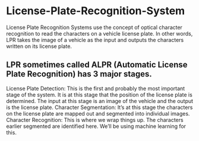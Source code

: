 # License-Plate-Recognition-System
License Plate Recognition Systems use the concept of optical character recognition to read the characters on a vehicle license plate. In other words, LPR takes the image of a vehicle as the input and outputs the characters written on its license plate.<br>
<h2>LPR sometimes called ALPR (Automatic License Plate Recognition) has 3 major stages.</h2>


License Plate Detection: This is the first and probably the most important stage of the system. It is at this stage that the position of the license plate is determined. The input at this stage is an image of the vehicle and the output is the license plate.
Character Segmentation: It’s at this stage the characters on the license plate are mapped out and segmented into individual images.
Character Recognition: This is where we wrap things up. The characters earlier segmented are identified here. We’ll be using machine learning for this.
